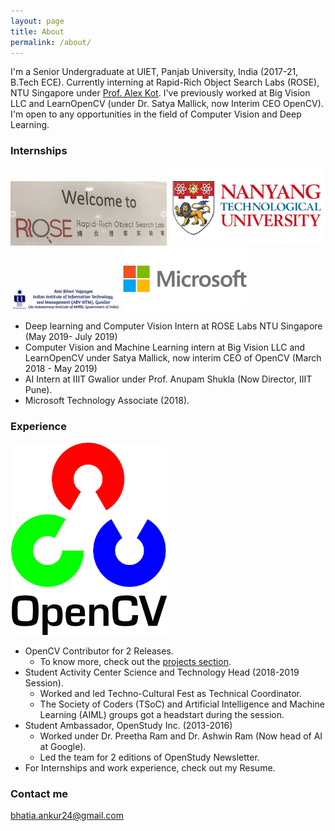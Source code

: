 ```yaml
---
layout: page
title: About
permalink: /about/
---
```


I'm a Senior Undergraduate at UIET, Panjab University, India (2017-21, B.Tech ECE). Currently interning at Rapid-Rich Object Search Labs (ROSE), NTU Singapore under [Prof. Alex Kot](http://research.ntu.edu.sg/expertise/academicprofile/pages/StaffProfile.aspx?ST_EMAILID=EACKOT). I've previously worked at Big Vision LLC and LearnOpenCV (under Dr. Satya Mallick, now Interim CEO OpenCV). I'm open to any opportunities in the field of Computer Vision and Deep Learning. 

### Internships

<img src="/assets/rose.png" width="250">                    <img src="/assets/ntu.png" width="250">                     <img src="/assets/blog/IIITG.png" width="175">                     <img src="/assets/microsoft.jpg" width="200">


* Deep learning and Computer Vision Intern at ROSE Labs NTU Singapore (May 2019- July 2019) 
* Computer Vision and Machine Learning intern at Big Vision LLC and LearnOpenCV under Satya Mallick, now interim CEO of OpenCV (March 2018 - May 2019)
* AI Intern at IIIT Gwalior under Prof. Anupam Shukla (Now Director, IIIT Pune). 
* Microsoft Technology Associate (2018).

### Experience
<img src="/assets/opencv.png" width="250">                    

* OpenCV Contributor for 2 Releases.
    * To know more, check out the [projects section](https://krshrimali.github.io/krshrimali.github.io/projects/). 
* Student Activity Center Science and Technology Head (2018-2019 Session). 
    * Worked and led Techno-Cultural Fest as Technical Coordinator.
    * The Society of Coders (TSoC) and Artificial Intelligence and Machine Learning (AIML) groups got a headstart during the session.
* Student Ambassador, OpenStudy Inc. (2013-2016)
    * Worked under Dr. Preetha Ram and Dr. Ashwin Ram (Now head of AI at Google).
    * Led the team for 2 editions of OpenStudy Newsletter.
* For Internships and work experience, check out my Resume. 

### Contact me

[bhatia.ankur24@gmail.com](mailto:bhatia.ankur24@gmail.com)
